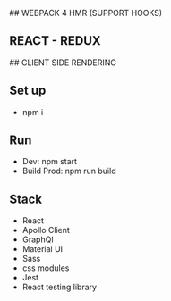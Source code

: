 ## WEBPACK 4 HMR (SUPPORT HOOKS)
## REACT - REDUX
## CLIENT SIDE RENDERING

## Set up

  - npm i

## Run

- Dev: npm start
- Build Prod: npm run build

## Stack

 - React
 - Apollo Client
 - GraphQl
 - Material UI
 - Sass
 - css modules
 - Jest
 - React testing library
